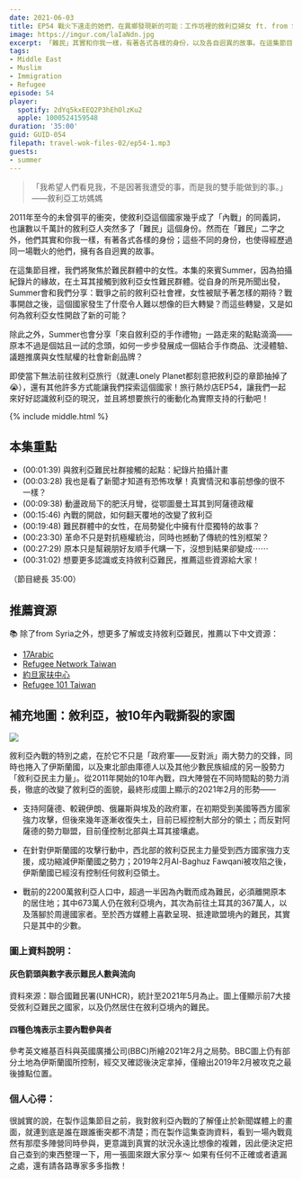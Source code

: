 ```yaml
---
date: 2021-06-03
title: EP54 戰火下遠走的她們，在異鄉發現新的可能：工作坊裡的敘利亞婦女 ft. from Syria 來自敘利亞的手作禮物 創辦人 Summer
image: https://imgur.com/laIaNdn.jpg
excerpt: 「難民」其實和你我一樣，有著各式各樣的身份，以及各自迥異的故事。在這集節目裡，我們將聚焦於難民群體中的女性，來賓Summer將以自身經驗出發，分享2011年以來敘利亞所經歷的巨大轉變，以及這些轉變如何為敘利亞女性開啟了新的可能。這集就讓讓我們一起來好好認識敘利亞的現況，並且將想要旅行的衝動化為實際支持的行動吧！
tags:
- Middle East
- Muslim
- Immigration
- Refugee
episode: 54
player:
  spotify: 2dYq5kxEEQ2P3hEhOlzKu2
  apple: 1000524159548
duration: '35:00'
guid: GUID-054
filepath: travel-wok-files-02/ep54-1.mp3
guests:
- summer
---
```


> 「我希望人們看見我，不是因著我遭受的事，而是我的雙手能做到的事。」——敘利亞工坊媽媽

2011年至今的未曾弭平的衝突，使敘利亞這個國家幾乎成了「內戰」的同義詞，也讓數以千萬計的敘利亞人突然多了「難民」這個身份。然而在「難民」二字之外，他們其實和你我一樣，有著各式各樣的身份；這些不同的身份，也使得經歷過同一場戰火的他們，擁有各自迥異的故事。

在這集節目裡，我們將聚焦於難民群體中的女性。本集的來賓Summer，因為拍攝紀錄片的緣故，在土耳其接觸到敘利亞女性難民群體。從自身的所見所聞出發，Summer會和我們分享：戰爭之前的敘利亞社會裡，女性被賦予著怎樣的期待？戰事開啟之後，這個國家發生了什麼令人難以想像的巨大轉變？而這些轉變，又是如何為敘利亞女性開啟了新的可能？

除此之外，Summer也會分享「來自敘利亞的手作禮物」一路走來的點點滴滴——原本不過是個姑且一試的念頭，如何一步步發展成一個結合手作商品、沈浸體驗、議題推廣與女性賦權的社會新創品牌？

即使當下無法前往敘利亞旅行（就連Lonely Planet都刻意把敘利亞的章節抽掉了😭），還有其他許多方式能讓我們探索這個國家！旅行熱炒店EP54，讓我們一起來好好認識敘利亞的現況，並且將想要旅行的衝動化為實際支持的行動吧！

{% include middle.html %}

## 本集重點

* (00:01:39) 與敘利亞難民社群接觸的起點：紀錄片拍攝計畫
* (00:03:28) 我也是看了新聞才知道有恐怖攻擊！真實情況和事前想像的很不一樣？
* (00:09:38) 動盪政局下的肥沃月彎，從鄂圖曼土耳其到阿薩德政權
* (00:15:46) 內戰的開啟，如何翻天覆地的改變了敘利亞
* (00:19:48) 難民群體中的女性，在局勢變化中擁有什麼獨特的故事？
* (00:23:30) 革命不只是對抗極權統治，同時也撼動了傳統的性別框架？
* (00:27:29) 原本只是幫親朋好友順手代購一下，沒想到結果卻變成⋯⋯
* (00:31:02) 想要更多認識或支持敘利亞難民，推薦這些資源給大家！

（節目總長 35:00）

## 推薦資源

📚 除了from Syria之外，想更多了解或支持敘利亞難民，推薦以下中文資源：

* [17Arabic](https://www.17arabic.net)
* [Refugee Network Taiwan](https://refugeenetworktw.wordpress.com)
* [約旦家扶中心](https://international.ccf.org.tw)
* [Refugee 101 Taiwan](https://instagram.com/refugee_101_taiwan)

## 補充地圖：敘利亞，被10年內戰撕裂的家園

![](https://imgur.com/8PMpyxv.jpg)

敘利亞內戰的特別之處，在於它不只是「政府軍——反對派」兩大勢力的交鋒，同時也捲入了伊斯蘭國，以及東北部由庫德人以及其他少數民族組成的另一股勢力「敘利亞民主力量」。從2011年開始的10年內戰，四大陣營在不同時間點的勢力消長，徹底的改變了敘利亞的面貌，最終形成圖上顯示的2021年2月的形勢——

* 支持阿薩德、較親伊朗、俄羅斯與埃及的政府軍，在初期受到美國等西方國家強力攻擊，但後來幾年逐漸收復失土，目前已經控制大部分的領土；而反對阿薩德的勢力聯盟，目前僅控制北部與土耳其接壤處。

* 在針對伊斯蘭國的攻擊行動中，西北部的敘利亞民主力量受到西方國家強力支援，成功縮減伊斯蘭國之勢力；2019年2月Al-Baghuz Fawqani被攻陷之後，伊斯蘭國已經沒有控制任何敘利亞領土。

* 戰前的2200萬敘利亞人口中，超過一半因為內戰而成為難民，必須離開原本的居住地；其中673萬人仍在敘利亞境內，其次為前往土耳其的367萬人，以及落腳於周邊國家者。至於西方媒體上喜歡呈現、抵達歐盟境內的難民，其實只是其中的少數。

### 圖上資料說明：

#### 灰色箭頭與數字表示難民人數與流向

資料來源：聯合國難民署(UNHCR)，統計至2021年5月為止。圖上僅顯示前7大接受敘利亞難民之國家，以及仍然居住在敘利亞境內的難民。

#### 四種色塊表示主要內戰參與者

參考英文維基百科與英國廣播公司(BBC)所繪2021年2月之局勢。BBC圖上仍有部分土地為伊斯蘭國所控制，經交叉確認後決定拿掉，僅繪出2019年2月被攻克之最後據點位置。

### 個人心得：

很誠實的說，在製作這集節目之前，我對敘利亞內戰的了解僅止於新聞媒體上的畫面，就連到底是誰在跟誰衝突都不清楚；而在製作這集查詢資料，看到一場內戰竟然有那麼多陣營同時參與，更意識到真實的狀況永遠比想像的複雜，因此便決定把自己查到的東西整理一下，用一張圖來跟大家分享～ 如果有任何不正確或者遺漏之處，還有請各路專家多多指教！
